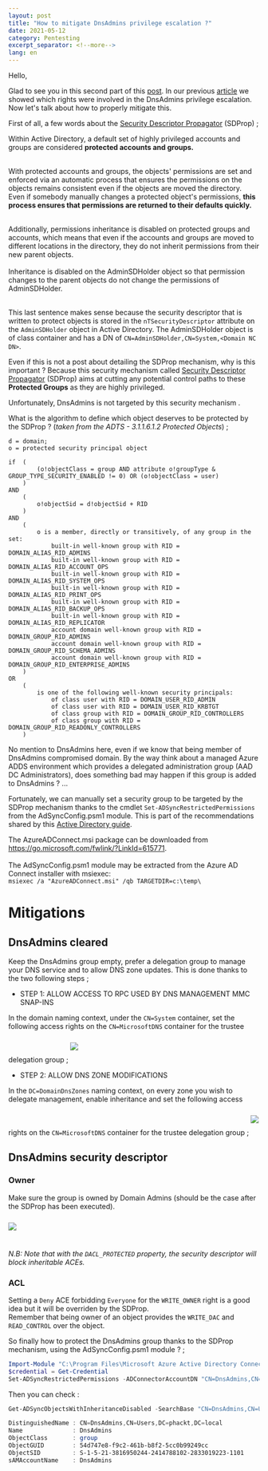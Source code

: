 ```yaml
---
layout: post
title: "How to mitigate DnsAdmins privilege escalation ?"
date: 2021-05-12
category: Pentesting
excerpt_separator: <!--more-->
lang: en
---  
```

Hello,  
  
Glad to see you in this second part of this [post](https://phackt.com/dnsadmins-group-exploitation-write-permissions). In our previous [article](https://phackt.com/dnsadmins-group-exploitation-write-permissions) we showed which rights were involved in the DnsAdmins privilege escalation. Now let's talk about how to properly mitigate this.  
<!--more--> 
  
First of all, a few words about the [Security Descriptor Propagator](https://docs.microsoft.com/en-us/openspecs/windows_protocols/ms-adts/05c8a4b6-43aa-49f7-8c31-df3ac72230f3) (SDProp) ;  
  
<p class="note">
Within Active Directory, a default set of highly privileged accounts and groups are considered <b>protected accounts and groups.</b><br><br>
  
With protected accounts and groups, the objects' permissions are set and enforced via an automatic process that ensures the permissions on the objects remains consistent even if the objects are moved the directory. Even if somebody manually changes a protected object's permissions, <b>this process ensures that permissions are returned to their defaults quickly.</b><br><br>

Additionally, permissions inheritance is disabled on protected groups and accounts, which means that even if the accounts and groups are moved to different locations in the directory, they do not inherit permissions from their new parent objects.<br><br>
Inheritance is disabled on the AdminSDHolder object so that permission changes to the parent objects do not change the permissions of AdminSDHolder.<br><br>  
</p>

This last sentence makes sense because the security descriptor that is written to protect objects is stored in the ```nTSecurityDescriptor``` attribute on the ```AdminSDHolder``` object in Active Directory. The AdminSDHolder object is of class
container and has a DN of ```CN=AdminSDHolder,CN=System,<Domain NC DN>```.  
  
Even if this is not a post about detailing the SDProp mechanism, why is this important ? Because this security mechanism called [Security Descriptor Propagator](https://docs.microsoft.com/en-us/openspecs/windows_protocols/ms-adts/05c8a4b6-43aa-49f7-8c31-df3ac72230f3) (SDProp) aims at cutting any potential control paths to these **Protected Groups** as they are highly privileged.  
  
Unfortunately, DnsAdmins is not targeted by this security mechanism <i class="fa fa-frown-o" aria-hidden="true"></i>.  
  
What is the algorithm to define which object deserves to be protected by the SDProp ? (*taken from the ADTS - 3.1.1.6.1.2 Protected Objects*) ;
```
d = domain;
o = protected security principal object

if  (
        (o!objectClass = group AND attribute o!groupType & GROUP_TYPE_SECURITY_ENABLED != 0) OR (o!objectClass = user)
    )
AND 
    (
        o!objectSid = d!objectSid + RID
    )
AND 
    (
        o is a member, directly or transitively, of any group in the set:
            built-in well-known group with RID = DOMAIN_ALIAS_RID_ADMINS
            built-in well-known group with RID = DOMAIN_ALIAS_RID_ACCOUNT_OPS
            built-in well-known group with RID = DOMAIN_ALIAS_RID_SYSTEM_OPS
            built-in well-known group with RID = DOMAIN_ALIAS_RID_PRINT_OPS
            built-in well-known group with RID = DOMAIN_ALIAS_RID_BACKUP_OPS
            built-in well-known group with RID = DOMAIN_ALIAS_RID_REPLICATOR
            account domain well-known group with RID = DOMAIN_GROUP_RID_ADMINS
            account domain well-known group with RID = DOMAIN_GROUP_RID_SCHEMA_ADMINS
            account domain well-known group with RID = DOMAIN_GROUP_RID_ENTERPRISE_ADMINS
    )
OR  
    (
        is one of the following well-known security principals:
            of class user with RID = DOMAIN_USER_RID_ADMIN
            of class user with RID = DOMAIN_USER_RID_KRBTGT
            of class group with RID = DOMAIN_GROUP_RID_CONTROLLERS
            of class group with RID = DOMAIN_GROUP_RID_READONLY_CONTROLLERS
    )
```

No mention to DnsAdmins here, even if we know that being member of DnsAdmins <i class="fa fa-long-arrow-right" aria-hidden="true"></i> compromised domain. By the way think about a managed Azure ADDS environment which provides a delegated administration group (AAD DC Administrators), does something bad may happen if this group is added to DnsAdmins ? ...   
  
Fortunately, we can manually set a security group to be targeted by the SDProp mechanism thanks to the cmdlet ```Set-ADSyncRestrictedPermissions``` from the AdSyncConfig.psm1 module. This is part of the recommendations shared by this [Active Directory guide](https://www.cert.ssi.gouv.fr/uploads/guide-ad.html#dnsadmins).  
<p class="note">
The AzureADConnect.msi package can be downloaded from <a href="https://go.microsoft.com/fwlink/?LinkId=615771">https://go.microsoft.com/fwlink/?LinkId=615771</a>.<br><br>
The AdSyncConfig.psm1 module may be extracted from the Azure AD Connect installer with msiexec:<br>
<code>msiexec /a "AzureADConnect.msi" /qb TARGETDIR=c:\temp\</code>  
</p>  
  
# Mitigations

## DnsAdmins cleared
Keep the DnsAdmins group empty, prefer a delegation group to manage your DNS service and to allow DNS zone updates. This is done thanks to the two following steps ;  
  
- STEP 1: ALLOW ACCESS TO RPC USED BY DNS MANAGEMENT MMC SNAP-INS  

In the domain naming context, under the ```CN=System``` container, set the following access rights on the ```CN=MicrosoftDNS``` container for the trustee delegation group ;
<img class="dropshadowclass" src="{{ site.url }}/public/images/dnsadmins/step1.png" style="margin-top:1.5rem;margin-bottom:1.5rem;">


- STEP 2: ALLOW DNS ZONE MODIFICATIONS  
  
In the ```DC=DomainDnsZones``` naming context, on every zone you wish to delegate management, enable inheritance and set the following access rights on the ```CN=MicrosoftDNS``` container for the trustee delegation group ;
<img class="dropshadowclass" src="{{ site.url }}/public/images/dnsadmins/step2.png" style="margin-top:1.5rem;margin-bottom:1.5rem;">

## DnsAdmins security descriptor
### Owner
Make sure the group is owned by Domain Admins (should be the case after the SDProp has been executed).  
<img class="dropshadowclass" src="{{ site.url }}/public/images/dnsadmins/owner_dnsadmins.png" style="margin-top:1.5rem;margin-bottom:1.5rem;">
  
*N.B: Note that with the ```DACL_PROTECTED``` property, the security descriptor will block inheritable ACEs.*  
  
### ACL
Setting a ```Deny``` ACE forbidding ```Everyone``` for the ```WRITE_OWNER``` right is a good idea but it will be overriden by the SDProp.  
Remember that being owner of an object provides the ```WRITE_DAC``` and ```READ_CONTROL``` over the object.  

So finally how to protect the DnsAdmins group thanks to the SDProp mechanism, using the AdSyncConfig.psm1 module ? ;
```powershell
Import-Module "C:\Program Files\Microsoft Azure Active Directory Connect\AdSyncConfig\AdSyncConfig.psm1"
$credential = Get-Credential
Set-ADSyncRestrictedPermissions -ADConnectorAccountDN "CN=DnsAdmins,CN=Users,DC=phackt,DC=local" -Credential $credential
```
  
Then you can check :
```powershell
Get-ADSyncObjectsWithInheritanceDisabled -SearchBase "CN=DnsAdmins,CN=Users,DC=phackt,DC=local" -ObjectClass '*'

DistinguishedName : CN=DnsAdmins,CN=Users,DC=phackt,DC=local
Name              : DnsAdmins
ObjectClass       : group
ObjectGUID        : 54d747e8-f9c2-461b-b8f2-5cc0b99249cc
ObjectSID         : S-1-5-21-3816950244-2414788102-2833019223-1101
sAMAccountName    : DnsAdmins
```
  

